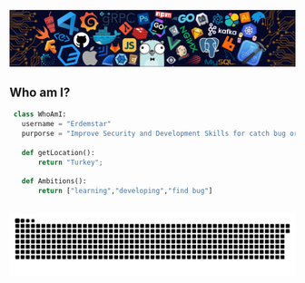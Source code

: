 ![Github Banner](https://github.com/Jaydeep-Yadav/Jaydeep-Yadav/blob/main/banner.png)

## Who am I?

 ```python
  class WhoAmI:
    username = "Erdemstar"
    purporse = "Improve Security and Development Skills for catch bug or create something which is helpfull for people"
	
	def getLocation():
		return "Turkey";
	
	def Ambitions():
		return ["learning","developing","find bug"]
	
 ```

<p align="center">
	<img src="https://github.com/TekyaygilFethi/TekyaygilFethi/blob/output/github-contribution-grid-snake.svg">
</p>


